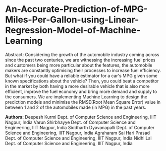# An-Accurate-Prediction-of-MPG-Miles-Per-Gallon-using-Linear-Regression-Model-of-Machine-Learning
Abstract: Considering the growth of the automobile industry coming across since the past two centuries, we are witnessing the increasing fuel prices and customers being more particular about the features, the automobile makers are constantly optimising their processes to increase fuel efficiency. But what if you could have a reliable estimator for a car's MPG given some known specifications about the vehicle? Then, you could beat a competitor in the market by both having a more desirable vehicle that is also more efficient, improve the fuel economy and bring more demand and supply to the consumers. We are implementing Machine Learning to design the prediction models and minimise the RMSE(Root Mean Square Error) value in between 1 and 2 of the automobiles made (in MPG) in the past years.


<b>Authors:</b>
Deepesh Kurmi
Dept. of Computer Science and Engineering, IIIT Nagpur, India
Varun Shirbhayye
Dept. of Computer Science and Engineering, IIIT Nagpur, India
Siddharth Dyavanapalli
Dept. of Computer Science and Engineering, IIIT Nagpur, India
Agraharam Sai Hari Prasad
Dept. of Computer Science and Engineering, IIIT Nagpur, India
Nidhi Lal
Dept. of Computer Science and Engineering, IIIT Nagpur, India
